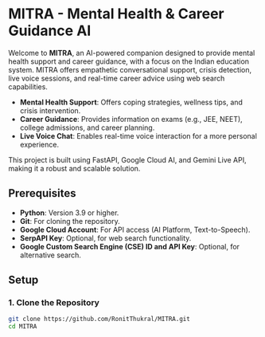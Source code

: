 # MITRA - Mental Health & Career Guidance AI

Welcome to **MITRA**, an AI-powered companion designed to provide mental health support and career guidance, with a focus on the Indian education system. MITRA offers empathetic conversational support, crisis detection, live voice sessions, and real-time career advice using web search capabilities.

- **Mental Health Support**: Offers coping strategies, wellness tips, and crisis intervention.
- **Career Guidance**: Provides information on exams (e.g., JEE, NEET), college admissions, and career planning.
- **Live Voice Chat**: Enables real-time voice interaction for a more personal experience.

This project is built using FastAPI, Google Cloud AI, and Gemini Live API, making it a robust and scalable solution.

## Prerequisites

- **Python**: Version 3.9 or higher.
- **Git**: For cloning the repository.
- **Google Cloud Account**: For API access (AI Platform, Text-to-Speech).
- **SerpAPI Key**: Optional, for web search functionality.
- **Google Custom Search Engine (CSE) ID and API Key**: Optional, for alternative search.

## Setup

### 1. Clone the Repository
```bash
git clone https://github.com/RonitThukral/MITRA.git
cd MITRA